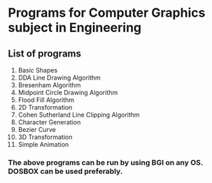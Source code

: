 # Programs for Computer Graphics subject in Engineering

## List of programs
1. Basic Shapes
2. DDA Line Drawing Algorithm
3. Bresenham Algorithm
4. Midpoint Circle Drawing Algorithm
5. Flood Fill Algorithm
6. 2D Transformation
7. Cohen Sutherland Line Clipping Algorithm
8. Character Generation
9. Bezier Curve
10. 3D Transformation
11. Simple Animation


### The above programs can be run by using BGI on any OS. DOSBOX can be used preferably.
